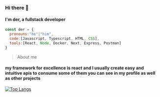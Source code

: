 ### Hi there 👋

#### I'm der, a fullstack developer

```js
const der = {
  pronouns:"he"|"him",
  code:[Javascript, Typescript, HTML, CSS],
  tools:[React, Node, Docker, Next, Express, Postman]
}
```
>About me
#### my framework for excellence is react and I usually create easy and intuitive apis to consume some of them you can see in my profile as well as other projects

[![Top Langs](https://github-readme-stats.vercel.app/api/top-langs/?username=der56&layout=compact)](https://github.com/anuraghazra/github-readme-stats)
